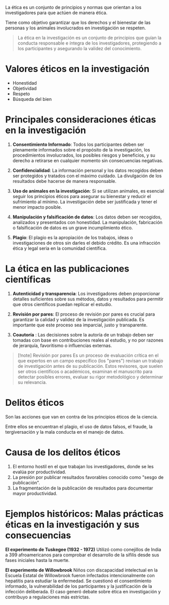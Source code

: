 
La ética es un conjunto de principios y normas que orientan a los investigadores para que actúen de manera ética.

Tiene como objetivo garantizar que los derechos y el bienestar de las personas y los animales involucrados en investigación se respeten.

> La ética en la investigación es un conjunto de principios que guían la conducta responsable e íntegra de los investigadores, protegiendo a los participantes y asegurando la validez del conocimiento.


# Valores éticos en la investigación
- Honestidad
- Objetividad
- Respeto
- Búsqueda del bien

# Principales consideraciones éticas en la investigación

1. **Consentimiento Informado**: Todos los participantes deben ser plenamente informados sobre el propósito de la investigación, los procedimientos involucrados, los posibles riesgos y beneficios, y su derecho a retirarse en cualquier momento sin consecuencias negativas.

2. **Confidencialidad**: La información personal y los datos recogidos deben ser protegidos y tratados con el máximo cuidado. La divulgación de los resultados debe hacerse de manera responsable.

3. **Uso de animales en la investigación**: Si se utilizan animales, es esencial seguir los principios éticos para asegurar su bienestar y reducir el sufrimiento al mínimo. La investigación debe ser justificada y tener el menor impacto posible.

4. **Manipulación y falsificación de datos**: Los datos deben ser recogidos, analizados y presentados con honestidad. La manipulación, fabricación o falsificación de datos es un grave incumplimiento ético.

5. **Plagio**: El plagio es la apropiación de los trabajos, ideas o investigaciones de otros sin darles el debido crédito. Es una infracción ética y legal seria en la comunidad científica.


# La ética en las publicaciones científicas
1. **Autenticidad y transparencia**: Los investigadores deben proporcionar detalles suficientes sobre sus métodos, datos y resultados para permitir que otros científicos puedan replicar el estudio.

2. **Revisión por pares**: El proceso de revisión por pares es crucial para garantizar la calidad y validez de la investigación publicada. Es importante que este proceso sea imparcial, justo y transparente.

3. **Coautoría** : Las decisiones sobre la autoría de un trabajo deben ser tomadas con base en contribuciones reales al estudio, y no por razones de jerarquía, favoritismo o influencias externas.

>[!note] Revisión por pares
>Es un proceso de evaluación crítica en el que expertos en un campo específico (los "pares") revisan un trabajo de investigación antes de su publicación. 
>Estos revisores, que suelen ser otros científicos o académicos, examinan el manuscrito para detectar posibles errores, evaluar su rigor metodológico y determinar su relevancia.


# Delitos éticos

Son las acciones que van en contra de los principios éticos de la ciencia.

Entre ellos se encuentran el plagio, el uso de datos falsos, el fraude, la tergiversación y la mala conducta en el manejo de datos.
# Causa de los delitos éticos

1. El entorno hostil en el que trabajan los investigadores, donde se les evalúa por productividad.
2. La presión por publicar resultados favorables conocido como "sesgo de publicación".
3. La fragmentación de la publicación de resultados para documentar mayor productividad.

# Ejemplos históricos: Malas prácticas éticas en la investigación y sus consecuencias

**El experimento de Tuskegee (1932 - 1972)**
Utilizó como conejillos de India a 399 afroamericanos para comprobar el desarrollo de la sífilis desde sus fases iniciales hasta la muerte.

**El experimento de Willowbrook**
Niños con discapacidad intelectual en la Escuela Estatal de Willowbrook fueron infectados intencionalmente con hepatitis para estudiar la enfermedad. Se cuestionó el consentimiento informado, la vulnerabilidad de los participantes y la justificación de la infección deliberada. El caso generó debate sobre ética en investigación y contribuyo a regulaciones más estrictas.
